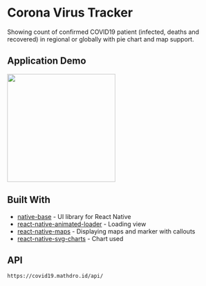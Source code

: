 # Corona Virus Tracker

Showing count of confirmed COVID19 patient (infected, deaths and recovered) in regional or globally with pie chart and map support.

## Application Demo

<img src="https://github.com/iqbalsyamhad/corona-tracker/blob/master/apk/demo.gif?raw=true" width="250px">

## Built With

* [native-base](https://www.npmjs.com/package/native-base) - UI library for React Native
* [react-native-animated-loader](https://www.npmjs.com/package/react-native-animated-loader) - Loading view
* [react-native-maps](https://www.npmjs.com/package/react-native-maps) - Displaying maps and marker with callouts
* [react-native-svg-charts](https://www.npmjs.com/package/react-native-svg-charts) - Chart used

## API

```
https://covid19.mathdro.id/api/
```
